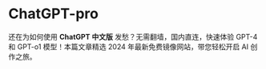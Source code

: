 # ChatGPT-pro
还在为如何使用 **ChatGPT 中文版** 发愁？无需翻墙，国内直连，快速体验 GPT-4 和 GPT-o1 模型！本篇文章精选 2024 年最新免费镜像网站，带您轻松开启 AI 创作之旅。  
